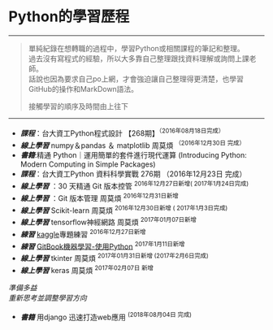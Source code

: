 # Python的學習歷程
---

>單純紀錄在想轉職的過程中，學習Python或相關課程的筆記和整理。  
>過去沒有寫程式的經驗，所以大多靠自己整理跟找資料理解或詢問上課老師。  
>話說也因為要求自己po上網，才會強迫讓自己整理得更清楚，也學習GitHub的操作和MarkDown語法。  
> 
> 接觸學習的順序及時間由上往下  

---

* ***課程***：台大資工Python程式設計 【268期】<sup>（2016年08月18日完成）</sup> 
* ***線上學習*** numpy＆pandas ＆ matplotlib 周莫煩 <sup>（2016年12月30日 完成）</sup>  
* ***書籍***:精通 Python｜運用簡單的套件進行現代運算 (Introducing Python: Modern Computing in Simple Packages)  
* ***課程***：台大資工Python 資料科學實戰 276期 （2016年12月23日 完成）</sup>
* ***線上學習*** ：30 天精通 Git 版本控管 <sup>2016年12月27日新增( 2017年1月24日完成)</sup>  
* ***線上學習*** ：Git 版本管理 周莫煩 <sup>2016年12月31日新增</sup>  
* ***線上學習*** Scikit-learn 周莫煩  <sup>2016年12月30日新增 ( 2017年1月3日完成)</sup> 
* ***線上學習*** tensorflow神經網路 周莫煩  <sup>2017年01月07日新增</sup>  
* ***練習*** [kaggle](https://www.kaggle.com/competitions)專題練習 <sup>2016年12月27日新增</sup>
* ***練習*** [GitBook機器學習-使用Python](https://machine-learning-python.kspax.io/) <sup>2017年1月11日新增</sup>
* ***線上學習*** tkinter 周莫煩  <sup>2017年01月31日新增 (2017年2月6日完成)</sup>
* ***線上學習*** keras 周莫煩   <sup>2017年02月07日 新增</sup>  
  
 *準備多益*  
 *重新思考並調整學習方向*
  
* ***書籍*** 用django 迅速打造web應用 <sup>(2018年08月04日 完成)</sup>


	
	
	
